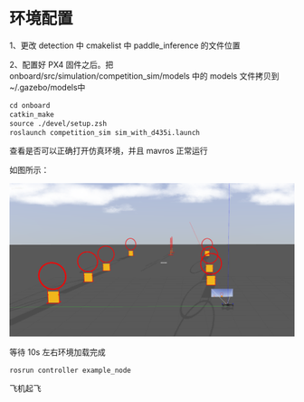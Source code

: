 # 环境配置

1、更改 detection 中 cmakelist 中 paddle_inference 的文件位置

2、配置好 PX4 固件之后。把 onboard/src/simulation/competition_sim/models 中的 models 文件拷贝到 ~/.gazebo/models中


``` 
cd onboard
catkin_make
source ./devel/setup.zsh
roslaunch competition_sim sim_with_d435i.launch
```

查看是否可以正确打开仿真环境，并且 mavros 正常运行

如图所示：

![仿真环境](pictures/sim.png)

等待 10s 左右环境加载完成

```
rosrun controller example_node 
```

飞机起飞